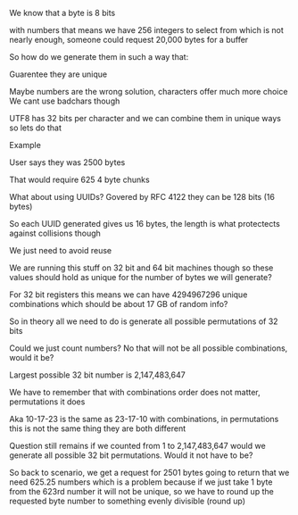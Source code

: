We know that a byte is 8 bits

with numbers that means we have 256 integers to select from which is not nearly enough, someone could request 20,000 bytes for a buffer

So how do we generate them in such a way that:

Guarentee they are unique

Maybe numbers are the wrong solution, characters offer much more choice
We cant use badchars though


UTF8 has 32 bits per character and we can combine them in unique ways so lets do that


Example

User says they was 2500 bytes

That would require 625 4 byte chunks


What about using UUIDs? Govered by RFC 4122 they can be 128 bits (16 bytes)

So each UUID generated gives us 16 bytes, the length is what protectects against collisions though

We just need to avoid reuse


We are running this stuff on 32 bit and 64 bit machines though so these values should hold as unique for the number of bytes we will generate?

For 32 bit registers this means we can have 4294967296 unique combinations which should be about 17 GB of random info?

So in theory all we need to do is generate all possible permutations of 32 bits

Could we just count numbers? No that will not be all possible combinations, would it be?

Largest possible 32 bit number is 2,147,483,647

We have to remember that with combinations order does not matter, permutations it does

Aka 10-17-23 is the same as 23-17-10 with combinations, in permutations this is not the same thing they are both different

Question still remains if we counted from 1 to 2,147,483,647 would we generate all possible 32 bit permutations. Would it not have to be?

So back to scenario, we get a request for 2501 bytes going to return that we need 625.25 numbers which is a problem because if we just take 1 byte from the 623rd number it will not be unique, so we have to round up the requested byte number to something evenly divisible (round up)


